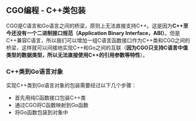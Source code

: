 CGO编程 - C++类包装
-----------------

CGO是C语言和Go语言之间的桥梁，原则上无法直接支持C++。这是因为**C++至今还没有一个二进制接口规范（Application Binary Interface，ABI）**。但是C++兼容C语言，所以我们可以增加一组C语言函数接口作为C++类和CGO之间的桥梁，这样就可以间接地实现C++和Go之间的互联（**因为CGO只支持C语言中值类型的数据类型，所以无法直接使用C++的引用参数等特性**）。


### C++类到Go语言对象

实现C++类到Go语言对象的包装需要经过以下几个步骤：
 * 首先用纯C函数接口包装C++类
 * 通过CGO将C函数映射到Go函数
 * 将Go函数包装到对象中
